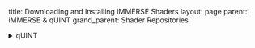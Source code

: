 
title: Downloading and Installing iMMERSE Shaders
layout: page
parent: iMMERSE & qUINT
grand_parent: Shader Repositories


<details markdown="block" class="details-tree">
<summary>qUINT</summary>

Coming soon TM >:)

</details>
